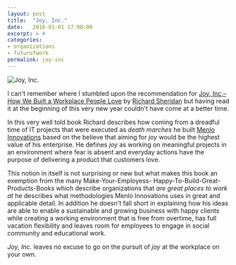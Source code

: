 ```yaml
---
layout: post
title:  "Joy, Inc."
date:   2016-01-01 17:00:00
excerpt: > #
categories:
- organizations
- futurofwork
permalink: joy-inc
---
```


![Joy, Inc.](https://farm6.staticflickr.com/5754/23810492540_866c66dfd4_k_d.jpg)

I can't remember where I stumbled upon the recommendation for [Joy, Inc.–How We Built a Workplace People Love](http://amzn.to/1PAZgMU) 
by [Richard Sheridan](https://twitter.com/menloprez) but having read it at the beginning of this very new year couldn't
have come at a better time.

In this very well told book Richard describes how coming from a dreadful time of IT projects that were executed as
*death marches* he built [Menlo Innovations](https://www.menloinnovations.com/) based on the believe that aiming for 
*joy* would be the highest value of his enterprise. He defines *joy* as working on meaningful projects in an environment
where fear is absent and everyday actions have the purpose of delivering a product that customers love. 

This notion in itself is not surprising or new but what makes this book an exemption from the many Make-Your-Employess-
Happy-To-Build-Great-Products-Books which describe organizations that *are great places to work at* he describes what
 methodologies Menlo Innovations uses in great and applicable detail. In addition he doesn't fall short in explaining 
 how his ideas are able to enable a sustainable and growing business with happy clients while creating a working 
 environment that is free from overtime, has full vacation flexibility and leaves room for employees to engage in social 
 community and educational work.
 
*Joy, Inc.* leaves no excuse to go on the pursuit of *joy* at the workplace on your own.
